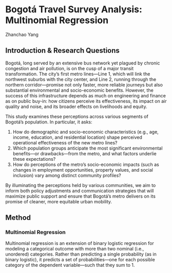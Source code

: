# Bogotá Travel Survey Analysis: Multinomial Regression
Zhanchao Yang

## Introduction & Research Questions

Bogotá, long served by an extensive bus network yet plagued by chronic congestion and air pollution, is on the cusp of a major transit transformation. The city’s first metro lines—Line 1, which will link the northwest suburbs with the city center, and Line 2, running through the northern corridor—promise not only faster, more reliable journeys but also substantial environmental and socio-economic benefits. However, the success of this infrastructure depends as much on engineering and finance as on public buy-in: how citizens perceive its effectiveness, its impact on air quality and noise, and its broader effects on livelihoods and equity.

This study examines these perceptions across various segments of Bogotá’s population. In particular, it asks:

1. How do demographic and socio-economic characteristics (e.g., age, income, education, and residential location) shape perceived operational effectiveness of the new metro lines?
2. Which population groups anticipate the most significant environmental benefits—or drawbacks—from the metro, and what factors underlie these expectations?
3. How do perceptions of the metro’s socio-economic impacts (such as changes in employment opportunities, property values, and social inclusion) vary among distinct community profiles?

By illuminating the perceptions held by various communities, we aim to inform both policy adjustments and communication strategies that will maximize public support and ensure that Bogotá’s metro delivers on its promise of cleaner, more equitable urban mobility.

## Method

### Multinomial Regression
Multinomial regression is an extension of binary logistic regression for modeling a categorical outcome with more than two nominal (i.e., unordered) categories. Rather than predicting a single probability (as in binary logistic), it predicts a set of probabilities—one for each possible category of the dependent variable—such that they sum to 1.
